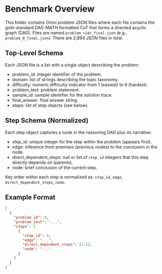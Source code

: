 # Benchmark Overview

This folder contains Omni problem JSON files where each file contains the gold-standard DAG-MATH formatted CoT that forms a directed acyclic graph (DAG). Files are named `problem_<id>_final.json` (e.g., `problem_0_final.json`). There are 2,894 JSON files in total.

## Top‑Level Schema
Each JSON file is a list with a single object describing the problem:
- problem_id: integer identifier of the problem.
- domain: list of strings describing the topic taxonomy.
- difficulty: numeric difficulty indicator from 1 (easiest) to 6 (hardest).
- problem_text: problem statement.
- sample_id: sample identifier for the solution trace.
- final_answer: final answer string.
- steps: list of step objects (see below).

## Step Schema (Normalized)
Each step object captures a node in the reasoning DAG plus its narrative:
- step_id: unique integer for the step within the problem (appears first).
- edge: inference from premises (previous nodes) to the conclusion in the node.
- direct_dependent_steps: null or list of `step_id` integers that this step directly depends on (parents).
- node: brief conclusion of the current step.

Key order within each step is normalized as: `step_id`, `edge`, `direct_dependent_steps`, `node`.

## Example Format
```json
[
  {
    "problem_id": 0,
    "problem_text": "...",
    "steps": [
      {
        "step_id": 4,
        "edge": "...",
        "direct_dependent_steps": [1,2],
        "node": "..."
      }
    ]
  }
]
```